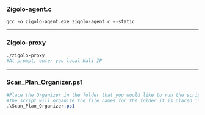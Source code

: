 ### Zigolo-agent.c
```
gcc -o zigolo-agent.exe zigolo-agent.c --static
```
---

### Zigolo-proxy
```bash
./zigolo-proxy
#At prompt, enter you local Kali IP
```
---
### Scan_Plan_Organizer.ps1
```PowerShell
#Place the Organizer in the folder that you would like to run the script.
#The script will organize the file names for the folder it is placed in.
.\Scan_Plan_Organizer.ps1
```
